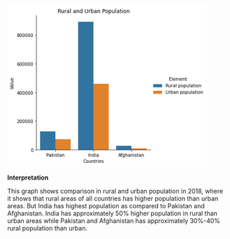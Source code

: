 

![Population Comparison](output.png)

**Interpretation**

This graph shows comparison in rural and urban population in 2018, where it shows that rural areas of all countries has higher population than urban areas. But India has highest population as compared to Pakistan and Afghanistan. India has approximately 50% higher population in rural than urban areas while Pakistan and Afghanistan has approximately 30%-40% rural population than urban.
